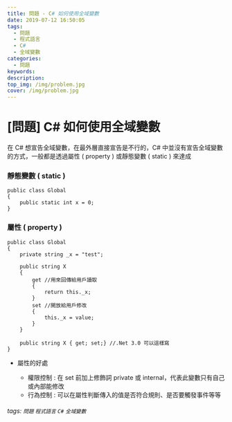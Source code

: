 ```yaml
---
title: 問題 - C# 如何使用全域變數
date: 2019-07-12 16:50:05
tags:
  - 問題
  - 程式語言
  - C#
  - 全域變數
categories:
  - 問題
keywords:
description:
top_img: /img/problem.jpg
cover: /img/problem.jpg
---
```

# [問題] C# 如何使用全域變數

在 C# 想宣告全域變數，在最外層直接宣告是不行的，C# 中並沒有宣告全域變數的方式，一般都是透過屬性 ( property ) 或靜態變數 ( static ) 來達成

### 靜態變數 ( static )

```csharp=
public class Global
{
    public static int x = 0;
}
```

### 屬性 ( property )

```csharp=
public class Global
{
    private string _x = "test";
    
    public string X
    {
        get //用來回傳給用戶讀取
        {
            return this._x;
        }
        set //開放給用戶修改
        {
            this._x = value;
        }
    }
    
    public string X { get; set;} //.Net 3.0 可以這樣寫
}
```

* 屬性的好處

    * 權限控制 : 在 set 前加上修飾詞 private 或 internal，代表此變數只有自己或內部能修改
    * 行為控制 : 可以在屬性判斷傳入的值是否符合規則、是否要觸發事件等等

###### tags: `問題` `程式語言` `C#` `全域變數`
